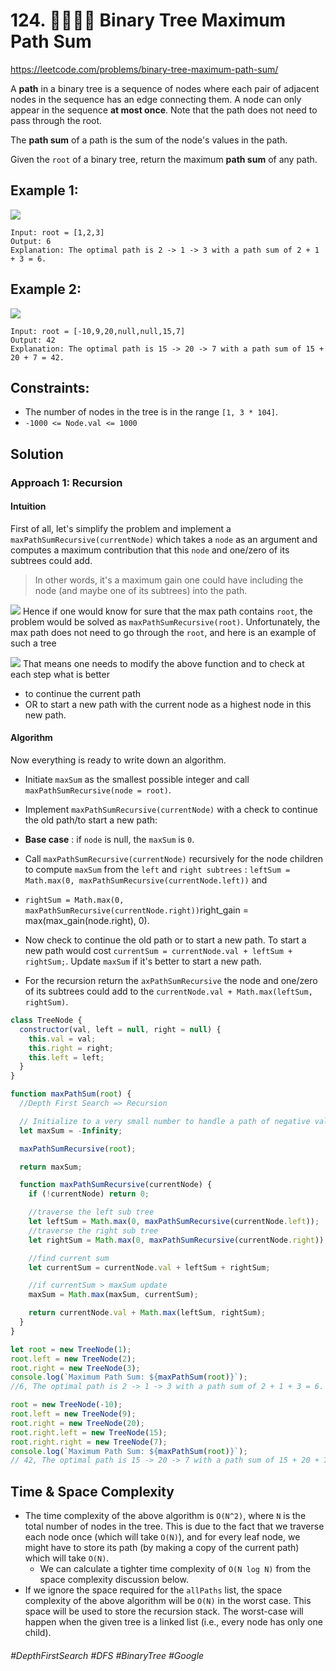 # 124. 🔎👩🏽‍🦯 Binary Tree Maximum Path Sum
https://leetcode.com/problems/binary-tree-maximum-path-sum/

A <b>path</b> in a binary tree is a sequence of nodes where each pair of adjacent nodes in the sequence has an edge connecting them. A node can only appear in the sequence <b>at most once</b>. Note that the path does not need to pass through the root.

The <b>path sum</b> of a path is the sum of the node's values in the path.

Given the `root` of a binary tree, return the maximum <b>path sum</b> of any path.

## Example 1:
![](https://assets.leetcode.com/uploads/2020/10/13/exx1.jpg)
````
Input: root = [1,2,3]
Output: 6
Explanation: The optimal path is 2 -> 1 -> 3 with a path sum of 2 + 1 + 3 = 6.
````
## Example 2:
![](https://assets.leetcode.com/uploads/2020/10/13/exx2.jpg)
````
Input: root = [-10,9,20,null,null,15,7]
Output: 42
Explanation: The optimal path is 15 -> 20 -> 7 with a path sum of 15 + 20 + 7 = 42.
````

## Constraints:
- The number of nodes in the tree is in the range `[1, 3 * 104]`.
- `-1000 <= Node.val <= 1000`

## Solution 
### Approach 1: Recursion
#### Intuition

First of all, let's simplify the problem and implement a `maxPathSumRecursive(currentNode)` which takes a `node` as an argument and computes a maximum contribution that this `node` and one/zero of its subtrees could add.

> In other words, it's a maximum gain one could have including the node (and maybe one of its subtrees) into the path.

![](https://leetcode.com/problems/binary-tree-maximum-path-sum/Figures/124/124_gains.png)
Hence if one would know for sure that the max path contains `root`, the problem would be solved as `maxPathSumRecursive(root)`. Unfortunately, the max path does not need to go through the `root`, and here is an example of such a tree

![](https://leetcode.com/problems/binary-tree-maximum-path-sum/Figures/124/124_max_path.png)
That means one needs to modify the above function and to check at each step what is better
- to continue the current path 
- OR to start a new path with the current node as a highest node in this new path.

#### Algorithm

Now everything is ready to write down an algorithm.
- Initiate `maxSum` as the smallest possible integer and call `maxPathSumRecursive(node = root)`.

- Implement `maxPathSumRecursive(currentNode)` with a check to continue the old path/to start a new path:

- <b>Base case</b> : if `node` is null, the `maxSum` is `0`.

- Call `maxPathSumRecursive(currentNode)` recursively for the node children to compute `maxSum` from the `left` and `right subtrees` : `leftSum = Math.max(0, maxPathSumRecursive(currentNode.left))` and

- `rightSum = Math.max(0, maxPathSumRecursive(currentNode.right))`right_gain = max(max_gain(node.right), 0).

- Now check to continue the old path or to start a new path. To start a new path would cost `currentSum = currentNode.val + leftSum + rightSum;`. Update `maxSum` if it's better to start a new path.

- For the recursion return the `axPathSumRecursive` the node and one/zero of its subtrees could add to the `currentNode.val + Math.max(leftSum, rightSum)`.

````js
class TreeNode {
  constructor(val, left = null, right = null) {
    this.val = val;
    this.right = right;
    this.left = left;
  }
}

function maxPathSum(root) {
  //Depth First Search => Recursion

  // Initialize to a very small number to handle a path of negative values
  let maxSum = -Infinity;

  maxPathSumRecursive(root);

  return maxSum;

  function maxPathSumRecursive(currentNode) {
    if (!currentNode) return 0;

    //traverse the left sub tree
    let leftSum = Math.max(0, maxPathSumRecursive(currentNode.left));
    //traverse the right sub tree
    let rightSum = Math.max(0, maxPathSumRecursive(currentNode.right));

    //find current sum
    let currentSum = currentNode.val + leftSum + rightSum;

    //if currentSum > maxSum update
    maxSum = Math.max(maxSum, currentSum);

    return currentNode.val + Math.max(leftSum, rightSum);
  }
}

let root = new TreeNode(1);
root.left = new TreeNode(2);
root.right = new TreeNode(3);
console.log(`Maximum Path Sum: ${maxPathSum(root)}`); 
//6, The optimal path is 2 -> 1 -> 3 with a path sum of 2 + 1 + 3 = 6.

root = new TreeNode(-10);
root.left = new TreeNode(9);
root.right = new TreeNode(20);
root.right.left = new TreeNode(15);
root.right.right = new TreeNode(7);
console.log(`Maximum Path Sum: ${maxPathSum(root)}`); 
// 42, The optimal path is 15 -> 20 -> 7 with a path sum of 15 + 20 + 7 = 42.
````

## Time & Space Complexity
- The time complexity of the above algorithm is `O(N^2)`, where `N` is the total number of nodes in the tree. This is due to the fact that we traverse each node once (which will take `O(N)`), and for every leaf node, we might have to store its path (by making a copy of the current path) which will take `O(N)`.
  - We can calculate a tighter time complexity of `O(N log N)` from the space complexity discussion below.
- If we ignore the space required for the `allPaths` list, the space complexity of the above algorithm will be `O(N)` in the worst case. This space will be used to store the recursion stack. The worst-case will happen when the given tree is a linked list (i.e., every node has only one child).

###### #DepthFirstSearch #DFS #BinaryTree #Google
